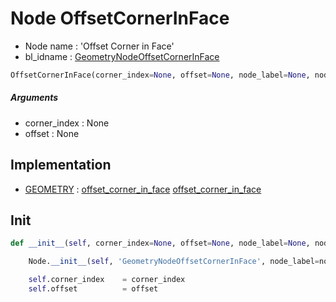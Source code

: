 # Node OffsetCornerInFace

- Node name : 'Offset Corner in Face'
- bl_idname : [GeometryNodeOffsetCornerInFace](https://docs.blender.org/api/current/bpy.types.GeometryNodeOffsetCornerInFace.html)


``` python
OffsetCornerInFace(corner_index=None, offset=None, node_label=None, node_color=None)
```
##### Arguments

- corner_index : None
- offset : None

## Implementation

- [GEOMETRY](/docs/GeoNodes/socket_GEOMETRY.md) : [offset_corner_in_face](/docs/GeoNodes/socket_GEOMETRY.md#offset_corner_in_face) [offset_corner_in_face](/docs/GeoNodes/socket_GEOMETRY.md#offset_corner_in_face)

## Init

``` python
def __init__(self, corner_index=None, offset=None, node_label=None, node_color=None):

    Node.__init__(self, 'GeometryNodeOffsetCornerInFace', node_label=node_label, node_color=node_color)

    self.corner_index    = corner_index
    self.offset          = offset
```
